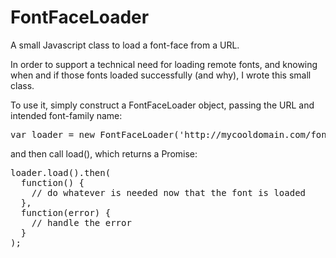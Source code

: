 # FontFaceLoader

A small Javascript class to load a font-face from a URL.

In order to support a technical need for loading remote fonts, and knowing when and if those fonts loaded successfully (and why), I wrote this small class.

To use it, simply construct a FontFaceLoader object, passing the URL and intended font-family name:

<pre>
var loader = new FontFaceLoader('http://mycooldomain.com/fonts/specialfont.ttf', 'SpecialFont');
</pre>

and then call load(), which returns a Promise:

<pre>
loader.load().then(
  function() {
    // do whatever is needed now that the font is loaded
  },
  function(error) {
    // handle the error
  }
);
</pre>
